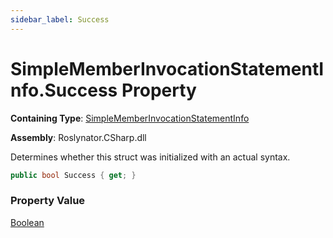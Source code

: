 ```yaml
---
sidebar_label: Success
---
```


# SimpleMemberInvocationStatementInfo\.Success Property

**Containing Type**: [SimpleMemberInvocationStatementInfo](../index.md)

**Assembly**: Roslynator\.CSharp\.dll

  
Determines whether this struct was initialized with an actual syntax\.

```csharp
public bool Success { get; }
```

### Property Value

[Boolean](https://docs.microsoft.com/en-us/dotnet/api/system.boolean)

